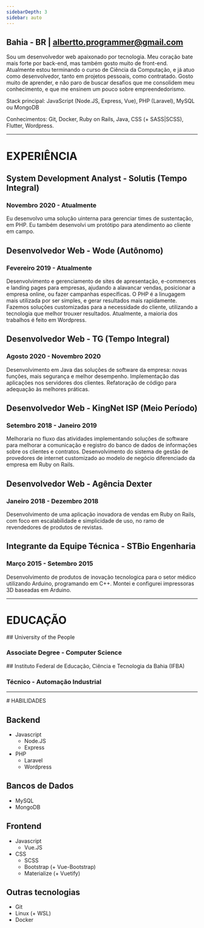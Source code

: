 ```yaml
---
sidebarDepth: 3
sidebar: auto
---
```


<full-page-center>

<typing-name />

## Bahia - BR | [albertto.programmer@gmail.com](mailto:albertto.programmer@gmail.com)

Sou um desenvolvedor web apaixonado por tecnologia. Meu coração bate mais forte por back-end, mas também gosto muito de front-end. Atualmente estou terminando o curso de Ciência da Computação, e já atuo como desenvolvedor, tanto em projetos pessoais, como contratado. Gosto muito de aprender, e não paro de buscar desafios que me consolidem meu conhecimento, e que me ensinem um pouco sobre empreendedorismo.

Stack principal: JavaScript (Node.JS, Express, Vue), PHP (Laravel), MySQL ou MongoDB

Conhecimentos: Git, Docker, Ruby on Rails, Java, CSS (+ SASS|SCSS), Flutter, Wordpress.


</full-page-center>

---

<full-page-center>

# EXPERIÊNCIA

<work-experience>

## System Development Analyst - Solutis (Tempo Integral)

### Novembro 2020 - Atualmente

Eu desenvolvo uma solução uinterna para gerenciar times de sustentação, em PHP. Eu também desenvolvi um protótipo para atendimento ao cliente em campo.

</work-experience>

<work-experience>

## Desenvolvedor Web - Wode (Autônomo)

### Fevereiro 2019 - Atualmente

Desenvolvimento e gerenciamento de sites de apresentação, e-commerces e landing pages para empresas, ajudando a alavancar vendas, posicionar a empresa online, ou fazer campanhas específicas.
O PHP é a linugagem mais utilizada por ser simples, e gerar resultados mais rapidamente. Fazemos soluções customizadas para a necessidade do cliente, utilizando a tecnologia que melhor trouxer resultados. Atualmente, a maioria dos trabalhos é feito em Wordpress.

</work-experience>

<work-experience>

## Desenvolvedor Web - TG (Tempo Integral)

### Agosto 2020 - Novembro 2020

Desenvolvimento em Java das soluções de software da empresa: novas funções, mais segurança e melhor desempenho.
Implementação das aplicações nos servidores dos clientes.
Refatoração de código para adequação às melhores práticas.

</work-experience>

<work-experience>

## Desenvolvedor Web - KingNet ISP (Meio Período)

### Setembro 2018 - Janeiro 2019

Melhoraria no fluxo das atividades implementando soluções de software para melhorar a comunicação e registro do banco de dados de informações sobre os clientes e contratos.
Desenvolvimento do sistema de gestão de provedores de internet customizado ao modelo de negócio diferenciado da empresa em Ruby on Rails.

</work-experience>

<work-experience>

## Desenvolvedor Web - Agência Dexter

### Janeiro 2018 - Dezembro 2018

Desenvolvimento de uma aplicação inovadora de vendas em Ruby on Rails, com foco em escalabilidade e simplicidade de uso, no ramo de revendedores de produtos de revistas.

</work-experience>

<work-experience>

## Integrante da Equipe Técnica - STBio Engenharia

### Março 2015 - Setembro 2015

Desenvolvimento de produtos de inovação tecnologica para o setor médico utilizando Arduino, programando em C++. Montei e configurei impressoras 3D baseadas em Arduino.

</work-experience>



</full-page-center>

---

<full-page-center>

# EDUCAÇÃO

<education-entry>
## University of the People

### Associate Degree - Computer Science

</education-entry>

<education-entry>
## Instituto Federal de Educação, Ciência e Tecnologia da Bahia (IFBA)

### Técnico - Automação Industrial

</education-entry>


</full-page-center>

---

<full-page-center>
# HABILIDADES

## Backend

- Javascript
  - Node.JS
  - Express
- PHP
  - Laravel
  - Wordpress

## Bancos de Dados

- MySQL
- MongoDB

## Frontend

- Javascript
  - Vue.JS
- CSS
  - SCSS
  - Bootstrap (+ Vue-Bootstrap)
  - Materialize (+ Vuetify)

## Outras tecnologias

- Git
- Linux (+ WSL)
- Docker

</full-page-center>